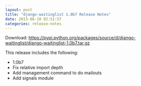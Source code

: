 ```yaml
---
layout: post
title: "django-waitinglist 1.0b7 Release Notes"
date: 2013-06-10 02:51:57
categories: release-notes
---
```


Download: <https://pypi.python.org/packages/source/d/django-waitinglist/django-waitinglist-1.0b7.tar.gz>

This release includes the following:

* 1.0b7
* Fix relative import depth
* Add management command to do mailouts
* Add signals module
